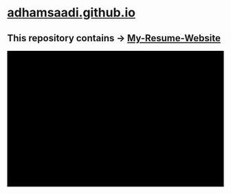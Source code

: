 # [adhamsaadi.github.io](https://adhamsaadi.github.io/)
## This repository contains -> [My-Resume-Website](https://adhamsaadi.github.io/pdfjs-dist/web/viewer.html?file=/lib/adham-cv.pdf)
![ ](/lib/review.gif)
